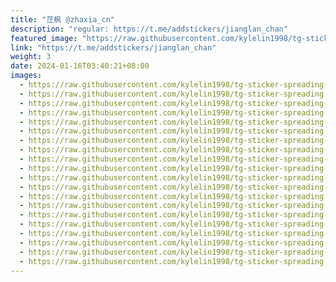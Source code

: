 ```yaml
---
title: "茳枫 @zhaxia_cn"
description: "regular: https://t.me/addstickers/jianglan_chan"
featured_image: "https://raw.githubusercontent.com/kylelin1998/tg-sticker-spreading-worldwide-images/main/img/b76190fa-407b-45ee-ab3b-edefd8ce1c06.jpg"
link: "https://t.me/addstickers/jianglan_chan"
weight: 3
date: 2024-01-16T03:40:21+08:00
images:
  - https://raw.githubusercontent.com/kylelin1998/tg-sticker-spreading-worldwide-images/main/img/b76190fa-407b-45ee-ab3b-edefd8ce1c06.jpg
  - https://raw.githubusercontent.com/kylelin1998/tg-sticker-spreading-worldwide-images/main/img/f46534b5-29c4-48ce-8735-bcc176224b9d.jpg
  - https://raw.githubusercontent.com/kylelin1998/tg-sticker-spreading-worldwide-images/main/img/d0a04a6f-096c-44db-aaad-8d46ca7a87ce.jpg
  - https://raw.githubusercontent.com/kylelin1998/tg-sticker-spreading-worldwide-images/main/img/8e150393-0828-4e81-8bbf-c2bb2c2ce178.jpg
  - https://raw.githubusercontent.com/kylelin1998/tg-sticker-spreading-worldwide-images/main/img/9eab9bfa-d6e6-4e22-9973-8abb2f6893dc.jpg
  - https://raw.githubusercontent.com/kylelin1998/tg-sticker-spreading-worldwide-images/main/img/e1112aca-3dfc-451c-bec0-346a98957020.jpg
  - https://raw.githubusercontent.com/kylelin1998/tg-sticker-spreading-worldwide-images/main/img/3534d2be-c378-4bae-9d91-be717e018b91.jpg
  - https://raw.githubusercontent.com/kylelin1998/tg-sticker-spreading-worldwide-images/main/img/e88afa84-fd3d-48e1-ba8e-61032f189282.jpg
  - https://raw.githubusercontent.com/kylelin1998/tg-sticker-spreading-worldwide-images/main/img/c1947e33-bb54-4747-a8c6-8a1938d602bb.jpg
  - https://raw.githubusercontent.com/kylelin1998/tg-sticker-spreading-worldwide-images/main/img/000c786d-0faa-4bf7-825d-67cfb830a79e.jpg
  - https://raw.githubusercontent.com/kylelin1998/tg-sticker-spreading-worldwide-images/main/img/5fc9c710-861b-4279-95d1-82a25686e99c.jpg
  - https://raw.githubusercontent.com/kylelin1998/tg-sticker-spreading-worldwide-images/main/img/286d3f89-5321-41b6-ae3d-cdec5dd58a98.jpg
  - https://raw.githubusercontent.com/kylelin1998/tg-sticker-spreading-worldwide-images/main/img/3e675914-c450-43c8-ae11-0860837ca162.jpg
  - https://raw.githubusercontent.com/kylelin1998/tg-sticker-spreading-worldwide-images/main/img/f8abc5e6-967a-4161-8d73-6282fc5d4e37.jpg
  - https://raw.githubusercontent.com/kylelin1998/tg-sticker-spreading-worldwide-images/main/img/7864beb4-39a8-478a-af63-3e0621380f92.jpg
  - https://raw.githubusercontent.com/kylelin1998/tg-sticker-spreading-worldwide-images/main/img/5fc85bdb-ad71-45c5-a6c2-979a3dce8e00.jpg
  - https://raw.githubusercontent.com/kylelin1998/tg-sticker-spreading-worldwide-images/main/img/141207fb-586f-4723-b504-a515392b2551.jpg
  - https://raw.githubusercontent.com/kylelin1998/tg-sticker-spreading-worldwide-images/main/img/bb5ffa2d-a7f0-4b9b-bf42-237dec15d155.jpg
  - https://raw.githubusercontent.com/kylelin1998/tg-sticker-spreading-worldwide-images/main/img/3b5d22f9-44fd-47f2-9a65-e1d088eb1c48.jpg
  - https://raw.githubusercontent.com/kylelin1998/tg-sticker-spreading-worldwide-images/main/img/b96b1de9-d0f7-4401-a067-eda8bf4b8263.jpg
---
```

